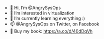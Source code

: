 - 👋 Hi, I’m @AngrySysOps
- 👀 I’m interested in virtualization
- 🌱 I’m currently learning everything :) 
- 📫 @AngrySysOps on Twitter, on Facebook
- 🚨  Buy my book: https://a.co/d/40dDqVh

<!---
AngrySysOps/AngrySysOps is a ✨ special ✨ repository because its `README.md` (this file) appears on your GitHub profile.
You can click the Preview link to take a look at your changes.
--->
